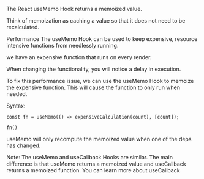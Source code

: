 The React useMemo Hook returns a memoized value.

Think of memoization as caching a value so that it does not need to be recalculated.


Performance
The useMemo Hook can be used to keep expensive, resource intensive functions from needlessly running.

we have an expensive function that runs on every render.

When changing the functionality, you will notice a delay in execution.

To fix this performance issue, we can use the useMemo Hook to memoize the expensive function. This will cause the function to only run when needed.

Syntax:
```
const fn = useMemo(() => expensiveCalculation(count), [count]);

fn()
```
useMemo will only recompute the memoized value when one of the deps has changed.

Note: The useMemo and useCallback Hooks are similar. The main difference is that useMemo returns a memoized value and useCallback returns a memoized function. You can learn more about useCallback 
